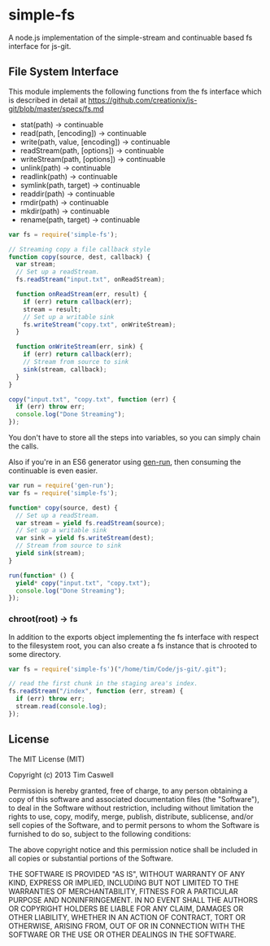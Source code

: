 simple-fs
======

A node.js implementation of the simple-stream and continuable based fs interface for js-git.

## File System Interface

This module implements the following functions from the fs interface which is described in detail at <https://github.com/creationix/js-git/blob/master/specs/fs.md>

- stat(path) -> continuable<stat>
- read(path, [encoding]) -> continuable<value>
- write(path, value, [encoding]) -> continuable
- readStream(path, [options]) -> continuable<stream>
- writeStream(path, [options]) -> continuable<sink>
- unlink(path) -> continuable
- readlink(path) -> continuable<target>
- symlink(path, target) -> continuable
- readdir(path) -> continuable<stream>
- rmdir(path) -> continuable
- mkdir(path) -> continuable
- rename(path, target) -> continuable

```js
var fs = require('simple-fs');

// Streaming copy a file callback style
function copy(source, dest, callback) {
  var stream;
  // Set up a readStream.
  fs.readStream("input.txt", onReadStream);

  function onReadStream(err, result) {
    if (err) return callback(err);
    stream = result;
    // Set up a writable sink
    fs.writeStream("copy.txt", onWriteStream);
  }

  function onWriteStream(err, sink) {
    if (err) return callback(err);
    // Stream from source to sink
    sink(stream, callback);
  }
}

copy("input.txt", "copy.txt", function (err) {
  if (err) throw err;
  console.log("Done Streaming");
});
```

You don't have to store all the steps into variables, so you can simply chain the calls.

Also if you're in an ES6 generator using [gen-run](https://github.com/creationix/gen-run), then consuming the continuable is even easier.

```js
var run = require('gen-run');
var fs = require('simple-fs');

function* copy(source, dest) {
  // Set up a readStream.
  var stream = yield fs.readStream(source);
  // Set up a writable sink
  var sink = yield fs.writeStream(dest);
  // Stream from source to sink
  yield sink(stream);
}

run(function* () {
  yield* copy("input.txt", "copy.txt");
  console.log("Done Streaming");
});
```


### chroot(root) -> fs

In addition to the exports object implementing the fs interface with respect to the filesystem root, you can also create a fs instance that is chrooted to some directory.

```js
var fs = require('simple-fs')("/home/tim/Code/js-git/.git");

// read the first chunk in the staging area's index.
fs.readStream("/index", function (err, stream) {
  if (err) throw err;
  stream.read(console.log);
});
```

## License

The MIT License (MIT)

Copyright (c) 2013 Tim Caswell

Permission is hereby granted, free of charge, to any person obtaining a copy
of this software and associated documentation files (the "Software"), to deal
in the Software without restriction, including without limitation the rights
to use, copy, modify, merge, publish, distribute, sublicense, and/or sell
copies of the Software, and to permit persons to whom the Software is
furnished to do so, subject to the following conditions:

The above copyright notice and this permission notice shall be included in
all copies or substantial portions of the Software.

THE SOFTWARE IS PROVIDED "AS IS", WITHOUT WARRANTY OF ANY KIND, EXPRESS OR
IMPLIED, INCLUDING BUT NOT LIMITED TO THE WARRANTIES OF MERCHANTABILITY,
FITNESS FOR A PARTICULAR PURPOSE AND NONINFRINGEMENT. IN NO EVENT SHALL THE
AUTHORS OR COPYRIGHT HOLDERS BE LIABLE FOR ANY CLAIM, DAMAGES OR OTHER
LIABILITY, WHETHER IN AN ACTION OF CONTRACT, TORT OR OTHERWISE, ARISING FROM,
OUT OF OR IN CONNECTION WITH THE SOFTWARE OR THE USE OR OTHER DEALINGS IN
THE SOFTWARE.
